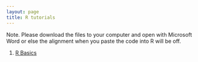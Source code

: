 ```yaml
---
layout: page
title: R tutorials 
---
```

Note. Please download the files to your computer and open with Microsoft Word or else the alignment when you paste the code into R will be off.  

1. [R Basics](https://www.dropbox.com/s/spzt70wy5fvmkue/01%20R%20Basic.docx?dl=0)
